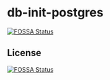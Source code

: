 # db-init-postgres
[![FOSSA Status](https://app.fossa.io/api/projects/git%2Bgithub.com%2Fmatteodamico%2Fdb-init-postgreSQL.svg?type=shield)](https://app.fossa.io/projects/git%2Bgithub.com%2Fmatteodamico%2Fdb-init-postgreSQL?ref=badge_shield)



## License
[![FOSSA Status](https://app.fossa.io/api/projects/git%2Bgithub.com%2Fmatteodamico%2Fdb-init-postgreSQL.svg?type=large)](https://app.fossa.io/projects/git%2Bgithub.com%2Fmatteodamico%2Fdb-init-postgreSQL?ref=badge_large)